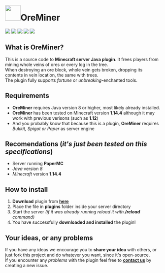 #  <img src="https://gamepedia.cursecdn.com/minecraft_gamepedia/9/97/Diamond_Ore.png" height=50 width=50>OreMiner
 ![](https://img.shields.io/github/v/release/ULTUX/OreMiner) ![](https://img.shields.io/github/downloads/ULTUX/OreMiner/total) ![](https://img.shields.io/github/issues/ULTUX/OreMiner) ![](https://img.shields.io/github/commit-activity/m/ULTUX/OreMiner) ![](https://img.shields.io/github/license/ULTUX/OreMiner)
## What is OreMiner?
This is a source code to **Minecraft server Java plugin**. It frees players from mining whole veins of ores or every log in the tree.  
When destroying an ore block, whole vein gets broken, dropping its contents in vein location, the same with trees.  
The plugin fully supports _fortune_ or _unbreaking_-enchanted tools.
## Requirements
  * **OreMiner** requires Java version 8 or higher, most likely already installed.
  * **OreMiner** has been tested on Minecraft version **1.14.4** although it may work with previous verisons (such as **1.12**)
  * And you probably know that because this is a plugin, **OreMiner** requires _Bukkit, Spigot or Paper_ as server engine
  
## Recomendations (**_it's just been tested on this specifications_**)
  * Server running **PaperMC**
  * _Java_ version *8*
  * _Minecraft_ version **1.14.4**

## How to install
  1. **Download** plugin from **[here](https://github.com/ULTUX/OreMiner/releases)**
  2. Place the file in **plugins** folder inside your server directory
  3. Start the server _(if it was already running reload it with **/reload** command)_
  4. You have successfully **downloaded and installed** the plugin!
  
  ## Your ideas, or any problems
  If you have any ideas we encourage you to **share your idea** with others, or just fork this project and do whatever you want, since it's open-source.  
  If you encounter any _problems_ with the plugin feel free to [**contact us**](https://github.com/ULTUX/OreMiner/issues) by creating a new issue.
